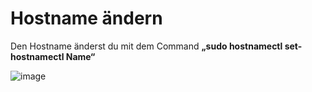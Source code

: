 Hostname ändern
===

Den Hostname änderst du mit dem Command **„sudo hostnamectl set-hostnamectl Name“**

![image](https://github.com/user-attachments/assets/5e967759-0051-43db-8a11-0097a53ee746)

